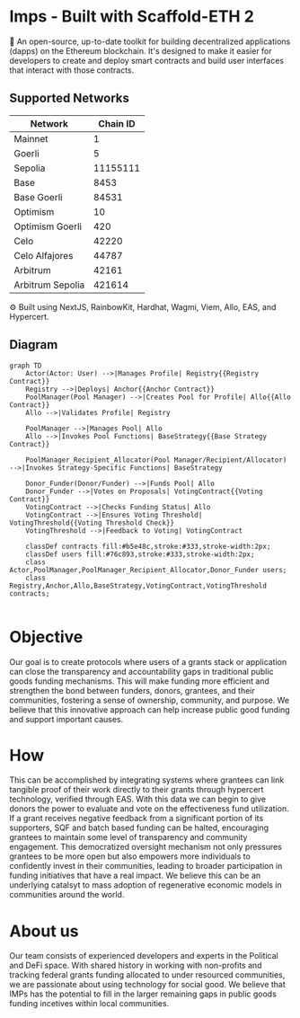 # Imps - Built with Scaffold-ETH 2

🧪 An open-source, up-to-date toolkit for building decentralized applications (dapps) on the Ethereum blockchain. It's designed to make it easier for developers to create and deploy smart contracts and build user interfaces that interact with those contracts.

## Supported Networks

| Network         | Chain ID |
| --------------- | -------- |
| Mainnet         | 1        |
| Goerli          | 5        |
| Sepolia         | 11155111 |
| Base            | 8453     |
| Base Goerli     | 84531    |
| Optimism        | 10       |
| Optimism Goerli | 420      |
| Celo            | 42220    |
| Celo Alfajores  | 44787    |
| Arbitrum        | 42161    |
| Arbitrum Sepolia| 421614   |


⚙️ Built using NextJS, RainbowKit, Hardhat, Wagmi, Viem, Allo, EAS, and Hypercert. 

## Diagram

```mermaid
graph TD
    Actor(Actor: User) -->|Manages Profile| Registry{{Registry Contract}}
    Registry -->|Deploys| Anchor{{Anchor Contract}}
    PoolManager(Pool Manager) -->|Creates Pool for Profile| Allo{{Allo Contract}}
    Allo -->|Validates Profile| Registry
    
    PoolManager -->|Manages Pool| Allo
    Allo -->|Invokes Pool Functions| BaseStrategy{{Base Strategy Contract}}
    
    PoolManager_Recipient_Allocator(Pool Manager/Recipient/Allocator) -->|Invokes Strategy-Specific Functions| BaseStrategy
    
    Donor_Funder(Donor/Funder) -->|Funds Pool| Allo
    Donor_Funder -->|Votes on Proposals| VotingContract{{Voting Contract}}
    VotingContract -->|Checks Funding Status| Allo
    VotingContract -->|Ensures Voting Threshold| VotingThreshold{{Voting Threshold Check}}
    VotingThreshold -->|Feedback to Voting| VotingContract

    classDef contracts fill:#b5e48c,stroke:#333,stroke-width:2px;
    classDef users fill:#76c893,stroke:#333,stroke-width:2px;
    class Actor,PoolManager,PoolManager_Recipient_Allocator,Donor_Funder users;
    class Registry,Anchor,Allo,BaseStrategy,VotingContract,VotingThreshold contracts;


```


# Objective 

Our goal is to create protocols where users of a grants stack or application can close the transparency and accountability gaps in traditional public goods funding mechanisms. This will make funding more efficient and strengthen the bond between funders, donors, grantees, and their communities, fostering a sense of ownership, community, and purpose. We believe that this innovative approach can help increase public good funding and support important causes.

# How 

This can be accomplished by integrating systems where grantees can link tangible proof of their work directly to their grants through hypercert technology, verified through EAS. With this data we can begin to give donors the power to evaluate and vote on the effectiveness fund utilization. If a grant receives negative feedback from a significant portion of its supporters, SQF and batch based funding can be halted, encouraging grantees to maintain some level of transparency and community engagement. This democratized oversight mechanism not only pressures grantees to be more open but also empowers more individuals to confidently invest in their communities, leading to broader participation in funding initiatives that have a real impact. We believe this can be an underlying catalsyt to mass adoption of regenerative economic models in communities around the world. 

# About us 

Our team consists of experienced developers and experts in the Political and DeFi space. With shared history in working with non-profits and tracking federal grants funding allocated to under resourced communities, we are passionate about using technology for social good. We believe that IMPs has the potential to fill in the larger remaining gaps in public goods funding incetives within local communities. 
